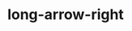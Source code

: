 ---
title: long-arrow-right
unicode_regular: \ebb1
unicode_bold: \ebb0
unicode_solid: \ebb2
unicode_brand: 
---